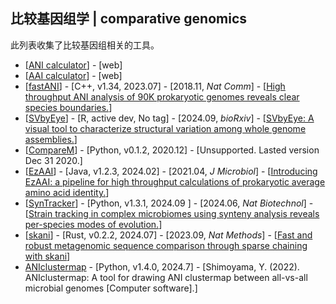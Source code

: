 ## 比较基因组学 | comparative genomics

此列表收集了比较基因组相关的工具。

- [[ANI calculator](http://enve-omics.ce.gatech.edu/ani/)] - [web]
- [[AAI calculator](http://enve-omics.ce.gatech.edu/aai/)] - [web]
- [[fastANI](https://github.com/ParBLiSS/FastANI)] - [C++, v1.34, 2023.07] - [2018.11, _Nat Comm_] - [[High throughput ANI analysis of 90K prokaryotic genomes reveals clear species boundaries.](https://doi.org/10.1038/s41467-018-07641-9)]
- [[SVbyEye](https://github.com/daewoooo/SVbyEye)] - [R, active dev, No tag] - [2024.09, _bioRxiv_] - [[SVbyEye: A visual tool to characterize structural variation among whole genome assemblies.](https://doi.org/10.1101/2024.09.11.612418)]
- [[CompareM](https://github.com/dparks1134/CompareM)] - [Python, v0.1.2, 2020.12] - [Unsupported. Lasted version Dec 31 2020.]
- [[EzAAI](https://github.com/endixk/ezaai)] - [Java, v1.2.3, 2024.02] - [2021.04, _J Microbiol_] - [[Introducing EzAAI: a pipeline for high throughput calculations of prokaryotic average amino acid identity.](https://doi.org/10.1007/s12275-021-1154-0)]
- [[SynTracker](https://github.com/leylabmpi/SynTracker)] - [Python, v1.3.1, 2024.09 ] - [2024.06, _Nat Biotechnol_] - [[Strain tracking in complex microbiomes using synteny analysis reveals per-species modes of evolution.](https://doi.org/10.1038/s41587-024-02276-2)]
- [[skani](https://github.com/bluenote-1577/skani)] - [Rust, v0.2.2, 2024.07] - [2023.09, _Nat Methods_] - [[Fast and robust metagenomic sequence comparison through sparse chaining with skani](https://doi.org/10.1038/s41592-023-02018-3)]
- [ANIclustermap](https://github.com/moshi4/ANIclustermap) - [Python, v1.4.0, 2024.7] - [Shimoyama, Y. (2022). ANIclustermap: A tool for drawing ANI clustermap between all-vs-all microbial genomes [Computer software].]
